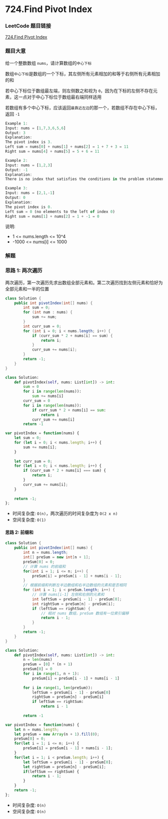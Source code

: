 # 724.Find Pivot Index

### LeetCode 题目链接

[724.Find Pivot Index](https://leetcode.com/problems/find-pivot-index/)

### 题目大意

给一个整数数组 `nums`，请计算数组的`中心下标` 

数组`中心下标`是数组的一个下标，其左侧所有元素相加的和等于右侧所有元素相加的和

若中心下标位于数组最左端，则左侧数之和视为 `0`，因为在下标的左侧不存在元素，这一点对于中心下标位于数组最右端同样适用

若数组有多个中心下标，应该返回`最靠近左边`的那一个，若数组不存在中心下标，返回 `-1` 

```js
Example 1:
Input: nums = [1,7,3,6,5,6]
Output: 3
Explanation:
The pivot index is 3.
Left sum = nums[0] + nums[1] + nums[2] = 1 + 7 + 3 = 11
Right sum = nums[4] + nums[5] = 5 + 6 = 11

Example 2:
Input: nums = [1,2,3]
Output: -1
Explanation:
There is no index that satisfies the conditions in the problem statement.

Example 3:
Input: nums = [2,1,-1]
Output: 0
Explanation:
The pivot index is 0.
Left sum = 0 (no elements to the left of index 0)
Right sum = nums[1] + nums[2] = 1 + -1 = 0
```

说明:
- 1 <= nums.length <= 10^4
- -1000 <= nums[i] <= 1000

### 解题

### 思路 1: 两次遍历

两次遍历，第一次遍历先求出数组全部元素和。第二次遍历找到左侧元素和恰好为全部元素和一半的位置

```java
class Solution {
    public int pivotIndex(int[] nums) {
        int sum = 0;
        for (int num : nums) {
            sum += num;
        }
        int curr_sum = 0;
        for (int i = 0; i < nums.length; i++) {
            if (curr_sum * 2 + nums[i] == sum) {
                return i;
            }
            curr_sum += nums[i];
        }
        return -1;
    }
}
```
```python
class Solution:
    def pivotIndex(self, nums: List[int]) -> int:
        sum = 0
        for i in range(len(nums)):
            sum += nums[i]
        curr_sum = 0
        for i in range(len(nums)):
            if curr_sum * 2 + nums[i] == sum:
                return i
            curr_sum += nums[i]
        return -1
```
```js
var pivotIndex = function(nums) {
    let sum = 0;
    for (let i = 0; i < nums.length; i++) {
        sum += nums[i];
    }
    
    let curr_sum = 0;
    for (let i = 0; i < nums.length; i++) {
        if (curr_sum * 2 + nums[i] === sum) {
            return i;
        }
        curr_sum += nums[i];
    }
    
    return -1;
};
```
- 时间复杂度: `O(n)`，两次遍历的时间复杂度为 `O(2 x n)`
- 空间复杂度: `O(1)`
  
#### 思路 2: 前缀和
 
```java
class Solution {
    public int pivotIndex(int[] nums) {
        int n = nums.length;
        int[] preSum = new int[n + 1];
        preSum[0] = 0;
        // 计算 nums 的前缀和
        for(int i = 1; i <= n; i++) {
            preSum[i] = preSum[i - 1] + nums[i - 1];
        }
        // 根据前缀和判断左半边数组和右半边数组的元素和是否相同
        for (int i = 1; i < preSum.length; i++) {
            // 计算 nums[i-1] 左侧和右侧的元素和
            int leftSum = preSum[i - 1] - preSum[0];
            int rightSum = preSum[n] - preSum[i];
            if (leftSum == rightSum) {
                // 相对 nums 数组，preSum 数组有一位索引偏移
                return i - 1;
            }
        }
        return -1;
    }
}
```
```python
class Solution:
    def pivotIndex(self, nums: List[int]) -> int:
        n = len(nums)
        preSum = [0] * (n + 1)
        preSum[0] = 0
        for i in range(1, n + 1):
            preSum[i] = preSum[i - 1] + nums[i - 1]
        
        for i in range(1, len(preSum)):
            leftSum = preSum[i - 1] - preSum[0]
            rightSum = preSum[n] - preSum[i]
            if leftSum == rightSum:
                return i - 1
        
        return -1
```
```js
var pivotIndex = function(nums) {
    let n = nums.length;
    let preSum = new Array(n + 1).fill(0);
    preSum[0] = 0;
    for(let i = 1; i <= n; i++) {
        preSum[i] = preSum[i - 1] + nums[i - 1];
    }
    for(let i = 1; i < preSum.length; i++) {
        let leftSum = preSum[i - 1] - preSum[0];
        let rightSum = preSum[n] - preSum[i];
        if(leftSum == rightSum) {
            return i - 1;
        }
    }
    return -1;
};
```
- 时间复杂度: `O(n)`
- 空间复杂度: `O(n)`